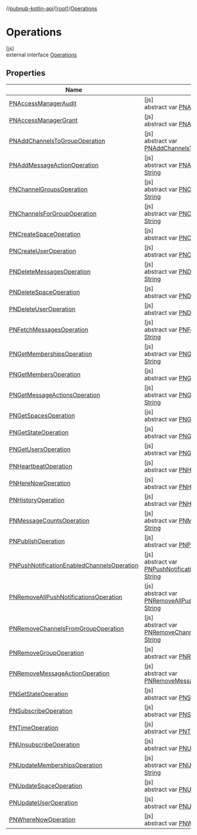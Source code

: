 //[pubnub-kotlin-api](../../../index.md)/[[root]](../index.md)/[Operations](index.md)

# Operations

[js]\
external interface [Operations](index.md)

## Properties

| Name | Summary |
|---|---|
| [PNAccessManagerAudit](-p-n-access-manager-audit.md) | [js]<br>abstract var [PNAccessManagerAudit](-p-n-access-manager-audit.md): [String](https://kotlinlang.org/api/latest/jvm/stdlib/kotlin/-string/index.html) |
| [PNAccessManagerGrant](-p-n-access-manager-grant.md) | [js]<br>abstract var [PNAccessManagerGrant](-p-n-access-manager-grant.md): [String](https://kotlinlang.org/api/latest/jvm/stdlib/kotlin/-string/index.html) |
| [PNAddChannelsToGroupOperation](-p-n-add-channels-to-group-operation.md) | [js]<br>abstract var [PNAddChannelsToGroupOperation](-p-n-add-channels-to-group-operation.md): [String](https://kotlinlang.org/api/latest/jvm/stdlib/kotlin/-string/index.html) |
| [PNAddMessageActionOperation](-p-n-add-message-action-operation.md) | [js]<br>abstract var [PNAddMessageActionOperation](-p-n-add-message-action-operation.md): [String](https://kotlinlang.org/api/latest/jvm/stdlib/kotlin/-string/index.html) |
| [PNChannelGroupsOperation](-p-n-channel-groups-operation.md) | [js]<br>abstract var [PNChannelGroupsOperation](-p-n-channel-groups-operation.md): [String](https://kotlinlang.org/api/latest/jvm/stdlib/kotlin/-string/index.html) |
| [PNChannelsForGroupOperation](-p-n-channels-for-group-operation.md) | [js]<br>abstract var [PNChannelsForGroupOperation](-p-n-channels-for-group-operation.md): [String](https://kotlinlang.org/api/latest/jvm/stdlib/kotlin/-string/index.html) |
| [PNCreateSpaceOperation](-p-n-create-space-operation.md) | [js]<br>abstract var [PNCreateSpaceOperation](-p-n-create-space-operation.md): [String](https://kotlinlang.org/api/latest/jvm/stdlib/kotlin/-string/index.html) |
| [PNCreateUserOperation](-p-n-create-user-operation.md) | [js]<br>abstract var [PNCreateUserOperation](-p-n-create-user-operation.md): [String](https://kotlinlang.org/api/latest/jvm/stdlib/kotlin/-string/index.html) |
| [PNDeleteMessagesOperation](-p-n-delete-messages-operation.md) | [js]<br>abstract var [PNDeleteMessagesOperation](-p-n-delete-messages-operation.md): [String](https://kotlinlang.org/api/latest/jvm/stdlib/kotlin/-string/index.html) |
| [PNDeleteSpaceOperation](-p-n-delete-space-operation.md) | [js]<br>abstract var [PNDeleteSpaceOperation](-p-n-delete-space-operation.md): [String](https://kotlinlang.org/api/latest/jvm/stdlib/kotlin/-string/index.html) |
| [PNDeleteUserOperation](-p-n-delete-user-operation.md) | [js]<br>abstract var [PNDeleteUserOperation](-p-n-delete-user-operation.md): [String](https://kotlinlang.org/api/latest/jvm/stdlib/kotlin/-string/index.html) |
| [PNFetchMessagesOperation](-p-n-fetch-messages-operation.md) | [js]<br>abstract var [PNFetchMessagesOperation](-p-n-fetch-messages-operation.md): [String](https://kotlinlang.org/api/latest/jvm/stdlib/kotlin/-string/index.html) |
| [PNGetMembershipsOperation](-p-n-get-memberships-operation.md) | [js]<br>abstract var [PNGetMembershipsOperation](-p-n-get-memberships-operation.md): [String](https://kotlinlang.org/api/latest/jvm/stdlib/kotlin/-string/index.html) |
| [PNGetMembersOperation](-p-n-get-members-operation.md) | [js]<br>abstract var [PNGetMembersOperation](-p-n-get-members-operation.md): [String](https://kotlinlang.org/api/latest/jvm/stdlib/kotlin/-string/index.html) |
| [PNGetMessageActionsOperation](-p-n-get-message-actions-operation.md) | [js]<br>abstract var [PNGetMessageActionsOperation](-p-n-get-message-actions-operation.md): [String](https://kotlinlang.org/api/latest/jvm/stdlib/kotlin/-string/index.html) |
| [PNGetSpacesOperation](-p-n-get-spaces-operation.md) | [js]<br>abstract var [PNGetSpacesOperation](-p-n-get-spaces-operation.md): [String](https://kotlinlang.org/api/latest/jvm/stdlib/kotlin/-string/index.html) |
| [PNGetStateOperation](-p-n-get-state-operation.md) | [js]<br>abstract var [PNGetStateOperation](-p-n-get-state-operation.md): [String](https://kotlinlang.org/api/latest/jvm/stdlib/kotlin/-string/index.html) |
| [PNGetUsersOperation](-p-n-get-users-operation.md) | [js]<br>abstract var [PNGetUsersOperation](-p-n-get-users-operation.md): [String](https://kotlinlang.org/api/latest/jvm/stdlib/kotlin/-string/index.html) |
| [PNHeartbeatOperation](-p-n-heartbeat-operation.md) | [js]<br>abstract var [PNHeartbeatOperation](-p-n-heartbeat-operation.md): [String](https://kotlinlang.org/api/latest/jvm/stdlib/kotlin/-string/index.html) |
| [PNHereNowOperation](-p-n-here-now-operation.md) | [js]<br>abstract var [PNHereNowOperation](-p-n-here-now-operation.md): [String](https://kotlinlang.org/api/latest/jvm/stdlib/kotlin/-string/index.html) |
| [PNHistoryOperation](-p-n-history-operation.md) | [js]<br>abstract var [PNHistoryOperation](-p-n-history-operation.md): [String](https://kotlinlang.org/api/latest/jvm/stdlib/kotlin/-string/index.html) |
| [PNMessageCountsOperation](-p-n-message-counts-operation.md) | [js]<br>abstract var [PNMessageCountsOperation](-p-n-message-counts-operation.md): [String](https://kotlinlang.org/api/latest/jvm/stdlib/kotlin/-string/index.html) |
| [PNPublishOperation](-p-n-publish-operation.md) | [js]<br>abstract var [PNPublishOperation](-p-n-publish-operation.md): [String](https://kotlinlang.org/api/latest/jvm/stdlib/kotlin/-string/index.html) |
| [PNPushNotificationEnabledChannelsOperation](-p-n-push-notification-enabled-channels-operation.md) | [js]<br>abstract var [PNPushNotificationEnabledChannelsOperation](-p-n-push-notification-enabled-channels-operation.md): [String](https://kotlinlang.org/api/latest/jvm/stdlib/kotlin/-string/index.html) |
| [PNRemoveAllPushNotificationsOperation](-p-n-remove-all-push-notifications-operation.md) | [js]<br>abstract var [PNRemoveAllPushNotificationsOperation](-p-n-remove-all-push-notifications-operation.md): [String](https://kotlinlang.org/api/latest/jvm/stdlib/kotlin/-string/index.html) |
| [PNRemoveChannelsFromGroupOperation](-p-n-remove-channels-from-group-operation.md) | [js]<br>abstract var [PNRemoveChannelsFromGroupOperation](-p-n-remove-channels-from-group-operation.md): [String](https://kotlinlang.org/api/latest/jvm/stdlib/kotlin/-string/index.html) |
| [PNRemoveGroupOperation](-p-n-remove-group-operation.md) | [js]<br>abstract var [PNRemoveGroupOperation](-p-n-remove-group-operation.md): [String](https://kotlinlang.org/api/latest/jvm/stdlib/kotlin/-string/index.html) |
| [PNRemoveMessageActionOperation](-p-n-remove-message-action-operation.md) | [js]<br>abstract var [PNRemoveMessageActionOperation](-p-n-remove-message-action-operation.md): [String](https://kotlinlang.org/api/latest/jvm/stdlib/kotlin/-string/index.html) |
| [PNSetStateOperation](-p-n-set-state-operation.md) | [js]<br>abstract var [PNSetStateOperation](-p-n-set-state-operation.md): [String](https://kotlinlang.org/api/latest/jvm/stdlib/kotlin/-string/index.html) |
| [PNSubscribeOperation](-p-n-subscribe-operation.md) | [js]<br>abstract var [PNSubscribeOperation](-p-n-subscribe-operation.md): [String](https://kotlinlang.org/api/latest/jvm/stdlib/kotlin/-string/index.html) |
| [PNTimeOperation](-p-n-time-operation.md) | [js]<br>abstract var [PNTimeOperation](-p-n-time-operation.md): [String](https://kotlinlang.org/api/latest/jvm/stdlib/kotlin/-string/index.html) |
| [PNUnsubscribeOperation](-p-n-unsubscribe-operation.md) | [js]<br>abstract var [PNUnsubscribeOperation](-p-n-unsubscribe-operation.md): [String](https://kotlinlang.org/api/latest/jvm/stdlib/kotlin/-string/index.html) |
| [PNUpdateMembershipsOperation](-p-n-update-memberships-operation.md) | [js]<br>abstract var [PNUpdateMembershipsOperation](-p-n-update-memberships-operation.md): [String](https://kotlinlang.org/api/latest/jvm/stdlib/kotlin/-string/index.html) |
| [PNUpdateSpaceOperation](-p-n-update-space-operation.md) | [js]<br>abstract var [PNUpdateSpaceOperation](-p-n-update-space-operation.md): [String](https://kotlinlang.org/api/latest/jvm/stdlib/kotlin/-string/index.html) |
| [PNUpdateUserOperation](-p-n-update-user-operation.md) | [js]<br>abstract var [PNUpdateUserOperation](-p-n-update-user-operation.md): [String](https://kotlinlang.org/api/latest/jvm/stdlib/kotlin/-string/index.html) |
| [PNWhereNowOperation](-p-n-where-now-operation.md) | [js]<br>abstract var [PNWhereNowOperation](-p-n-where-now-operation.md): [String](https://kotlinlang.org/api/latest/jvm/stdlib/kotlin/-string/index.html) |

